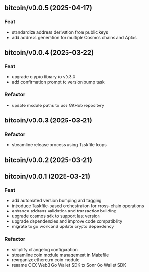 ## bitcoin/v0.0.5 (2025-04-17)

### Feat

- standardize address derivation from public keys
- add address generation for multiple Cosmos chains and Aptos

## bitcoin/v0.0.4 (2025-03-22)

### Feat

- upgrade crypto library to v0.3.0
- add confirmation prompt to version bump task

### Refactor

- update module paths to use GitHub repository

## bitcoin/v0.0.3 (2025-03-21)

### Refactor

- streamline release process using Taskfile loops

## bitcoin/v0.0.2 (2025-03-21)

## bitcoin/v0.0.1 (2025-03-21)

### Feat

- add automated version bumping and tagging
- introduce Taskfile-based orchestration for cross-chain operations
- enhance address validation and transaction building
- upgrade cosmos sdk to support last version
- upgrade dependencies and improve code compatibility
- migrate to go work and update crypto dependency

### Refactor

- simplify changelog configuration
- streamline coin module management in Makefile
- reorganize ethereum coin module
- rename OKX Web3 Go Wallet SDK to Sonr Go Wallet SDK
